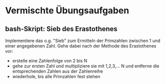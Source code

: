 # Vermischte Übungsaufgaben

## bash-Skript: Sieb des Erastothenes
Implementiere das o.g. "Sieb" zum Ermitteln der Primzahlen zwischen 1 und einer 
angegebenen Zahl. Gehe dabei nach der Methode des Erastothenes vor:
- erstelle eine Zahlenfolge von 2 bis N
- gehe zur ersten Zahl und multipliziere sie mit 1,2,3,... N und entferne die 
  entsprechenden Zahlen aus der Zahlenreihe
- wiederhole, bis alle Primzahlen fest stehen